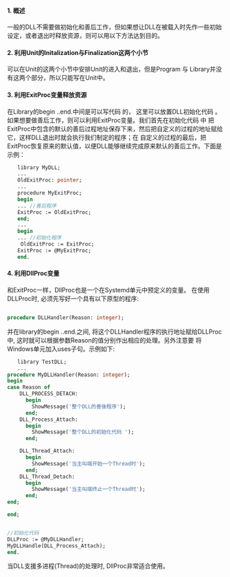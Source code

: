 #### 1. 概述

一般的DLL不需要做初始化和善后工作，但如果想让DLL在被载入时先作一些初始设定，或者退出时释放资源，则可以用以下方法达到目的。

#### 2. 利用Unit的Initalization与Finalization这两个小节

可以在Unit的这两个小节中安排Unit的进入和退出，但是Program 与 Library并没有这两个部分，所以只能写在Unit中。

#### 3. 利用ExitProc变量释放资源

在Library的begin ..end.中间是可以写代码 的， 这里可以放置DLL初始化代码 。如果想要做善后工作，则可以利用ExitProc变量。我们首先在初始化代码 中 把ExitProc中包含的默认的善后过程地址保存下来，然后把自定义的过程的地址赋给它，这样DLL退出时就会执行我们制定的程序；在 自定义的过程的最后，把ExitProc恢复原来的默认值，以便DLL能够继续完成原来默认的善后工作。下面是示例：

```pascal
　　library MyDLL;
　　...
　　OldExitProc: pointer;
　　...
　　procedure MyExitProc;
　　begin
　　... //善后程序
　　ExitProc := OldExitProc;
　　end;
　　...
　　begin
　　... //初始化程序
　 　OldExitProc := ExitProc;
　　ExitProc := @MyExitProc;
　　end.
```

#### 4. 利用DllProc变量
和ExitProc一样，DllProc也是一个在Systemd单元中预定义的变量。 在使用DLLProc时, 必须先写好一个具有以下原型的程序:

```pascal

procedure DLLHandler(Reason: integer);

```

并在library的begin ..end.之间, 将这个DLLHandler程序的执行地址赋给DLLProc中, 这时就可以根据参数Reason的值分别作出相应的处理。另外注意要 将Windows单元加入uses子句。示例如下:

```pascal
　　library TestDLL;
　　...
procedure MyDLLHandler(Reason: integer);
begin
case Reason of
    DLL_PROCESS_DETACH:
      begin
        ShowMessage('整个DLL的善後程序');
      end;
    DLL_Process_Attach:
      begin
        ShowMessage('整个DLL的初始化代码 ');
      end;

    DLL_Thread_Attach:
      begin
        ShowMessage('当主叫端开始一个Thread时');
      end;
    DLL_Thread_Detach:
      begin
        ShowMessage('当主叫端终止一个Thread时');
      end;
end;

end;


//初始化代码
DLLProc := @MyDLLHandler;
MyDLLHandle(DLL_Process_Attach);
end.

```
当DLL支援多进程(Thread)的处理时,   DllProc非常适合使用。
